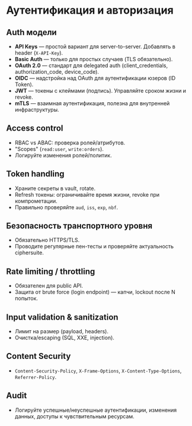 # Аутентификация и авторизация

## Auth модели
- **API Keys** — простой вариант для server-to-server. Добавлять в header (`X-API-Key`).
- **Basic Auth** — только для простых случаев (TLS обязательно).
- **OAuth 2.0** — стандарт для delegated auth (client_credentials, authorization_code, device_code).
- **OIDC** — надстройка над OAuth для аутентификации юзеров (ID Token).
- **JWT** — токены с клеймами (подпись). Управляйте сроком жизни и revoke.
- **mTLS** — взаимная аутентификация, полезна для внутренней инфраструктуры.

## Access control
- RBAC vs ABAC: проверка ролей/атрибутов.
- "Scopes" (`read:user`, `write:orders`).
- Логируйте изменения ролей/политик.

## Token handling
- Храните секреты в vault, rotate.
- Refresh токены: ограничивайте время жизни, revoke при компрометации.
- Правильно проверяйте `aud`, `iss`, `exp`, `nbf`.

## Безопасность транспортного уровня
- Обязательно HTTPS/TLS.
- Проводите регулярные пен-тесты и проверяйте актуальность ciphersuite.

## Rate limiting / throttling
- Обязателен для public API.
- Защита от brute force (login endpoint) — капчи, lockout после N попыток.

## Input validation & sanitization
- Лимит на размер (payload, headers).
- Очистка/escaping (SQL, XXE, injection).

## Content Security
- `Content-Security-Policy`, `X-Frame-Options`, `X-Content-Type-Options`, `Referrer-Policy`.

## Audit
- Логируйте успешные/неуспешные аутентификации, изменения данных, доступы к чувствительным ресурсам.
